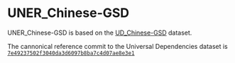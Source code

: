 # UNER_Chinese-GSD

UNER_Chinese-GSD is based on the [UD_Chinese-GSD](https://github.com/UniversalDependencies/UD_Chinese-GSD) dataset.

The cannonical reference commit to the Universal Dependencies dataset is [`7e49237502f3040da3d6097b8ba7c4d07ae8e3e1`](https://github.com/UniversalDependencies/UD_Chinese-GSD/tree/7e49237502f3040da3d6097b8ba7c4d07ae8e3e1)
